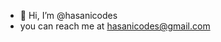 - 👋 Hi, I’m @hasanicodes
- you can reach me at hasanicodes@gmail.com

<!---
hasanicodes/hasanicodes is a ✨ special ✨ repository because its `README.md` (this file) appears on your GitHub profile.
You can click the Preview link to take a look at your changes.
--->
